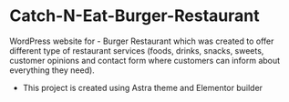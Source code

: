 # Catch-N-Eat-Burger-Restaurant

WordPress website for - Burger Restaurant which was created to offer different type of restaurant services (foods, drinks, snacks, sweets, customer opinions and contact form where customers can inform about everything they need).



* This project is created using Astra theme and Elementor builder
